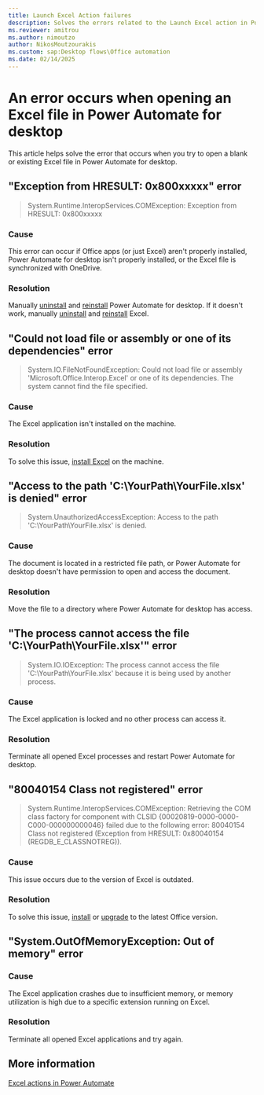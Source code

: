 ```yaml
---
title: Launch Excel Action failures
description: Solves the errors related to the Launch Excel action in Power Automate for desktop.
ms.reviewer: amitrou
ms.author: nimoutzo
author: NikosMoutzourakis
ms.custom: sap:Desktop flows\Office automation
ms.date: 02/14/2025
---
```

# An error occurs when opening an Excel file in Power Automate for desktop

This article helps solve the error that occurs when you try to open a blank or existing Excel file in Power Automate for desktop.

## "Exception from HRESULT: 0x800xxxxx" error

> System.Runtime.InteropServices.COMException: Exception from HRESULT: 0x800xxxxx

### Cause

This error can occur if Office apps (or just Excel) aren't properly installed, Power Automate for desktop isn't properly installed, or the Excel file is synchronized with OneDrive.

### Resolution

Manually [uninstall](/power-automate/desktop-flows/install#uninstall-power-automate) and [reinstall](/power-automate/desktop-flows/install) Power Automate for desktop. If it doesn't work, manually [uninstall](https://support.microsoft.com/office/uninstall-office-from-a-pc-9dd49b83-264a-477a-8fcc-2fdf5dbf61d8) and [reinstall](https://support.microsoft.com/office/download-install-or-reinstall-microsoft-365-office-2024-or-office-2021-on-a-pc-or-mac-4414eaaf-0478-48be-9c42-23adc4716658) Excel.

## "Could not load file or assembly or one of its dependencies" error

> System.IO.FileNotFoundException: Could not load file or assembly 'Microsoft.Office.Interop.Excel' or one of its dependencies. The system cannot find the file specified.

### Cause

The Excel application isn't installed on the machine.

### Resolution

To solve this issue, [install Excel](https://support.microsoft.com/office/download-install-or-reinstall-microsoft-365-office-2024-or-office-2021-on-a-pc-or-mac-4414eaaf-0478-48be-9c42-23adc4716658) on the machine.

## "Access to the path 'C:\YourPath\YourFile.xlsx' is denied" error

> System.UnauthorizedAccessException: Access to the path 'C:\YourPath\YourFile.xlsx' is denied.

### Cause

The document is located in a restricted file path, or Power Automate for desktop doesn't have permission to open and access the document.

### Resolution

Move the file to a directory where Power Automate for desktop has access.

## "The process cannot access the file 'C:\YourPath\YourFile.xlsx'" error

> System.IO.IOException: The process cannot access the file 'C:\YourPath\YourFile.xlsx' because it is being used by another process.

### Cause

The Excel application is locked and no other process can access it.

### Resolution

Terminate all opened Excel processes and restart Power Automate for desktop.

## "80040154 Class not registered" error

> System.Runtime.InteropServices.COMException: Retrieving the COM class factory for component with CLSID {00020819-0000-0000-C000-000000000046} failed due to the following error: 80040154 Class not registered (Exception from HRESULT: 0x80040154 (REGDB_E_CLASSNOTREG)).

### Cause

This issue occurs due to the version of Excel is outdated.

### Resolution

To solve this issue, [install](https://support.microsoft.com/office/download-install-or-reinstall-microsoft-365-office-2024-or-office-2021-on-a-pc-or-mac-4414eaaf-0478-48be-9c42-23adc4716658) or [upgrade](https://support.microsoft.com/office/how-do-i-upgrade-office-ee68f6cf-422f-464a-82ec-385f65391350) to the latest Office version.

## "System.OutOfMemoryException: Out of memory" error

### Cause

The Excel application crashes due to insufficient memory, or memory utilization is high due to a specific extension running on Excel.

### Resolution

Terminate all opened Excel applications and try again.

## More information

[Excel actions in Power Automate](/power-automate/desktop-flows/actions-reference/excel)
